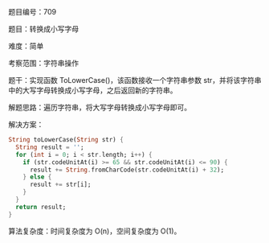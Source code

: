 题目编号：709

题目：转换成小写字母

难度：简单

考察范围：字符串操作

题干：实现函数 ToLowerCase()，该函数接收一个字符串参数 str，并将该字符串中的大写字母转换成小写字母，之后返回新的字符串。

解题思路：遍历字符串，将大写字母转换成小写字母即可。

解决方案：

```dart
String toLowerCase(String str) {
  String result = '';
  for (int i = 0; i < str.length; i++) {
    if (str.codeUnitAt(i) >= 65 && str.codeUnitAt(i) <= 90) {
      result += String.fromCharCode(str.codeUnitAt(i) + 32);
    } else {
      result += str[i];
    }
  }
  return result;
}
```

算法复杂度：时间复杂度为 O(n)，空间复杂度为 O(1)。